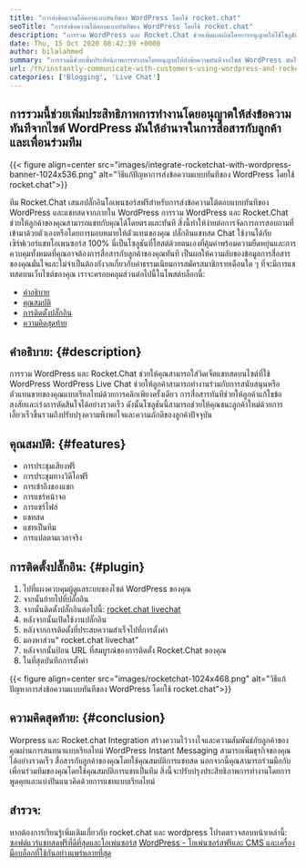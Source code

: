 ```yaml
---
title: "การส่งข้อความโต้ตอบแบบทันทีของ WordPress โดยใช้ rocket.chat" 
seoTitle: "การส่งข้อความโต้ตอบแบบทันทีของ WordPress โดยใช้ rocket.chat" 
description: "การรวม WordPress และ Rocket.Chat ช่วยเพิ่มผลผลิตโดยการอนุญาตให้ใช้โซลูชันการส่งข้อความทันที ช่วยให้คุณสื่อสารได้อย่างมีประสิทธิภาพและทันเวลา" 
date: Thu, 15 Oct 2020 08:42:39 +0000
author: bilalahmed
summary: "การรวมนี้ช่วยเพิ่มประสิทธิภาพการทำงานโดยอนุญาตให้ส่งข้อความทันทีจากไซต์ WordPress มันให้อำนาจในการสื่อสารกับลูกค้าและเพื่อนร่วมทีม" 
url: /th/instantly-communicate-with-customers-using-wordpress-and-rocket-chat/
categories: ['Blogging', 'Live Chat']
---
```


## การรวมนี้ช่วยเพิ่มประสิทธิภาพการทำงานโดยอนุญาตให้ส่งข้อความทันทีจากไซต์ WordPress มันให้อำนาจในการสื่อสารกับลูกค้าและเพื่อนร่วมทีม

{{< figure align=center src="images/integrate-rocketchat-with-wordpress-banner-1024x536.png" alt="วิธีแก้ปัญหาการส่งข้อความแบบทันทีของ WordPress โดยใช้ rocket.chat">}}

ทีม Rocket.Chat เสนอปลั๊กอินโอเพนซอร์สฟรีสำหรับการส่งข้อความโต้ตอบแบบทันทีของ WordPress และแชทสดจากภายใน WordPress การรวม WordPress และ Rocket.Chat ช่วยให้ลูกค้าของคุณสามารถแชทกับคุณได้โดยตรงและทันที สิ่งนี้ทำให้ง่ายต่อการจัดการการสอบถามที่เข้ามาด้วยตัวเองหรือโดยการมอบหมายให้ตัวแทนของคุณ
ปลั๊กอินแชทสด Chat ใช้งานได้กับเซิร์ฟเวอร์แชทโอเพนซอร์ส 100% นี่เป็นโซลูชันที่โฮสต์ด้วยตนเองที่คุ้มค่าพร้อมความยืดหยุ่นและการควบคุมทั้งหมดที่คุณอาจต้องการสื่อสารกับลูกค้าของคุณทันที เป็นผลให้ความลับของข้อมูลการสื่อสารของคุณมั่นใจและไม่จำเป็นต้องกังวลเกี่ยวกับค่าธรรมเนียมการสมัครสมาชิกรายเดือนใด ๆ ที่จะมีการแชทสดบนเว็บไซต์ของคุณ
เราจะครอบคลุมส่วนต่อไปนี้ในโพสต์บล็อกนี้:
  * [คำอธิบาย][1]
  * [คุณสมบัติ][2]
  * [การติดตั้งปลั๊กอิน][3]
  * [ความคิดสุดท้าย][4]

## คำอธิบาย: {#description}

การรวม WordPress และ Rocket.Chat ช่วยให้คุณสามารถใส่วิดเจ็ตแชทสดบนไซต์ที่ใช้ WordPress WordPress Live Chat ช่วยให้ลูกค้าสามารถทำงานร่วมกับการสนับสนุนหรือตัวแทนขายของคุณแบบเรียลไทม์ด้วยการคลิกเพียงครั้งเดียว การสื่อสารทันทีช่วยให้ลูกค้าแก้ไขข้อสงสัยและเร่งการตัดสินใจได้อย่างรวดเร็ว ดังนั้นโซลูชันนี้สามารถช่วยให้คุณชนะลูกค้าใหม่ด้วยการเลี้ยวเร็วขึ้นรวมถึงปรับปรุงความพึงพอใจและความภักดีของลูกค้าปัจจุบัน

## คุณสมบัติ: {#features}

  * การประชุมเสียงฟรี
  * การประชุมทางวิดีโอฟรี
  * การเข้าถึงของแขก
  * การแชร์หน้าจอ
  * การแชร์ไฟล์
  * แชทสด
  * แชทเป็นทีม
  * การแปลตามเวลาจริง

## การติดตั้งปลั๊กอิน: {#plugin}

  1. ไปที่แผงควบคุมผู้ดูแลระบบของไซต์ WordPress ของคุณ
  2. จากนั้นย้ายไปที่ปลั๊กอิน
  3. จากนั้นติดตั้งปลั๊กอินต่อไปนี้: [rocket.chat livechat][5]
  4. หลังจากนั้นเปิดใช้งานปลั๊กอิน
  5. หลังจากการติดตั้งที่ประสบความสำเร็จไปที่การตั้งค่า
  6. มองหาส่วน“ rocket.chat livechat”
  7. หลังจากนั้นป้อน URL ที่สมบูรณ์ของการติดตั้ง Rocket.Chat ของคุณ
  8. ในที่สุดบันทึกการตั้งค่า

{{< figure align=center src="images/rocketchat-1024x468.png" alt="วิธีแก้ปัญหาการส่งข้อความแบบทันทีของ WordPress โดยใช้ rocket.chat">}}


## ความคิดสุดท้าย: {#conclusion}

Worpress และ Rocket.chat Integration สร้างความไว้วางใจและความสัมพันธ์กับลูกค้าของคุณผ่านการสนทนาแบบเรียลไทม์ WordPress Instant Messaging สามารถเพิ่มธุรกิจของคุณได้อย่างรวดเร็ว สื่อสารกับลูกค้าของคุณโดยใช้คุณสมบัติการแชทสด นอกจากนี้คุณสามารถร่วมมือกับเพื่อนร่วมทีมของคุณโดยใช้คุณสมบัติการแชทเป็นทีม สิ่งนี้จะปรับปรุงประสิทธิภาพการทำงานโดยการพูดคุยและแบ่งปันแนวคิดด้วยการแชทแบบเรียลไทม์

## สำรวจ:
หากต้องการเรียนรู้เพิ่มเติมเกี่ยวกับ rocket.chat และ wordpress โปรดตรวจสอบหน้าเหล่านี้:
[ซอฟต์แวร์แชทสดฟรีที่ดีที่สุดและโอเพ่นซอร์ส][6]
[WordPress - โอเพ่นซอร์สฟรีและ CMS และเครื่องมือบล็อกที่ใช้กันอย่างแพร่หลายที่สุด][7]



 [1]: #description
 [2]: #features
 [3]: #plugin
 [4]: #conclusion
 [5]: https://wordpress.org/plugins/rocketchat-livechat/
 [6]: https://products.containerize.com/live-chat
 [7]: https://href.li/?https://products.containerize.com/blogging/wordpress
